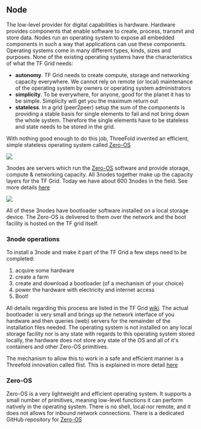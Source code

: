 ## Node

The low-level provider for digital capabilities is hardware.  Hardware provides components that enable software to create, process, transmit and store data.  Nodes run an operating system to expose all embedded components in such a way that applications can use these components.  Operating systems come in many different types, kinds, sizes and purposes.  None of the existing operating systems have the characteristics of what the TF Grid needs:
- **autonomy**.  TF Grid needs to create compute, storage and networking capacity everywhere.  We cannot rely on remote (or local) maintenance of the operating system by owners  or operating system administrators
- **simplicity**. To be everywhere, for anyone, good for the planet it has to be simple.  Simplicity will get you the maximum return out 
- **stateless**. In a grid (peer2peer) setup the sum of the components is providing a stable basis for single elements to fail and not bring down the whole system. Therefore the single elements have to be stateless and state needs to be stored in the grid.

With nothing good enough to do this job, ThreeFold invented an efficient, simple stateless operating system called [Zero-OS](https://github.com/threefoldtech/zos)

![](./img/3node_nice.png)

3nodes are servers which run the [Zero-OS](https://github.com/threefoldtech/zos) software and provide storage, compute & networking capacity.  All 3nodes together make up the capacity layers for the TF Grid.  Today we have about 600 3nodes in the field. See more details [here](http://www2.cloud.threefold.io)

![](./img/tf_grid.png)

All of these 3nodes have bootloader software installed on a local storage device.  The Zero-OS is delivered to them over the network and the boot facility is hosted on the TF grid itself.

### 3node operations

To install a 3node and make it part of the TF Grid a few steps need to be completed:

1. acquire some hardware
2. create a farm
3. create and download a bootloader (of a mechanism of your choice)
4. power the hardware with electricity and internet access
5. Boot!

All details regarding this process are listed in the TF Grid [wiki](https://wiki.threefold.io/grid/readme#/grid/tf_farming/v2_jsx_farmsetup).  The actual bootloader is very small and brings up the network interface of you hardware and then queries (web) servers for the remainder of the installation files needed.  The operating system is not installed on any local storage facility nor is any state with regards to this operating system stored locally, the hardware does not store any state of the OS and all of it's containers and other Zero-OS primitives.

The mechanism to allow this to work in a safe and efficient manner is a Threefold innovation called flist.  This is explained in more detail [here](architecture_flist.md)

### Zero-OS

Zero-OS is a very lightweight and efficient operating system.  It supports a small number of primitives, meaning low-level functions it can perform natively in the operating system.  There is no shell, local nor remote, and it does not allows for inbound network connections. There is a dedicated GitHub repository for [Zero-OS](https://github.com/threefoldtech/zos/tree/master/docs)
